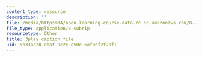```yaml
---
content_type: resource
description: ''
file: /media/https%3A/open-learning-course-data-rc.s3.amazonaws.com/8-286-the-early-universe-fall-2013/5b33ac20ebaf9e2ee50c6af0ef2f20f1_dBhMcn7UDs0.srt
file_type: application/x-subrip
resourcetype: Other
title: 3play caption file
uid: 5b33ac20-ebaf-9e2e-e50c-6af0ef2f20f1
---
```

